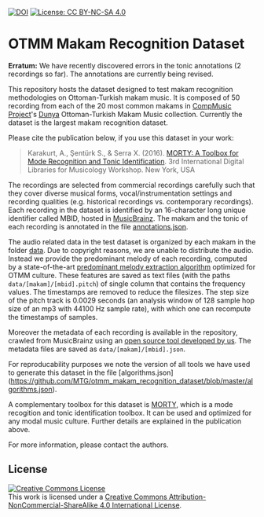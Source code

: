 [![DOI](https://zenodo.org/badge/39132186.svg)](https://zenodo.org/badge/latestdoi/39132186) [![License: CC BY-NC-SA 4.0](https://img.shields.io/badge/License-CC%20BY--NC--SA%204.0-ff69b4.svg)](http://creativecommons.org/licenses/by-nc-sa/4.0/)

# OTMM Makam Recognition Dataset 

**Erratum:** We have recently discovered errors in the tonic annotations (2 recordings so far). The annotations are currently being revised.

This repository hosts the dataset designed to test makam recognition methodologies on Ottoman-Turkish makam music. It is composed of 50 recording from each of the 20 most common makams in [CompMusic Project](http://compmusic.upf.edu/)'s [Dunya](http://dunya.compmusic.upf.edu/) Ottoman-Turkish Makam Music collection. Currently the dataset is the largest makam recognition dataset.

Please cite the publication below, if you use this dataset in your work:

> Karakurt, A., Şentürk S., & Serra X. (2016).  [MORTY: A Toolbox for Mode Recognition and Tonic Identification](http://mtg.upf.edu/node/3538). 3rd International Digital Libraries for Musicology Workshop. New York, USA

The recordings are selected from commercial recordings carefully such that they cover diverse musical forms, vocal/instrumentation settings and recording qualities (e.g. historical recordings vs. contemporary recordings). Each recording in the dataset is identified by an 16-character long unique identifier called MBID, hosted in [MusicBrainz](http://musicbrainz.org). The makam and the tonic of each recording is annotated in the file [annotations.json](https://github.com/MTG/otmm_makam_recognition_dataset/blob/master/annotations.json).

The audio related data in the test dataset is organized by each makam in the folder [data](https://github.com/MTG/otmm_makam_recognition_dataset/blob/master/data). Due to copyright reasons, we are unable to distribute the audio. Instead we provide the predominant melody of each recording, computed by a state-of-the-art [predominant melody extraction algorithm](https://github.com/sertansenturk/predominantmelodymakam/commit/f8b7302bc657f90e2b10a0ffd988902935adc3d6) optimized for OTMM culture. These features are saved as text files (with the paths `data/[makam]/[mbid].pitch`) of single column that contains the frequency values. The timestamps are removed to reduce the filesizes. The step size of the pitch track is 0.0029 seconds (an analysis window of 128 sample hop size of an mp3 with 44100 Hz sample rate), with which one can recompute the timestamps of samples. 

Moreover the metadata of each recording is available in the repository, crawled from MusicBrainz using an [open source tool developed by us](https://github.com/sertansenturk/makammusicbrainz). The metadata files are saved as `data/[makam]/[mbid].json`.

For reproducability purposes we note the version of all tools we have used to generate this dataset in the file [algorithms.json] (https://github.com/MTG/otmm_makam_recognition_dataset/blob/master/algorithms.json).

A complementary toolbox for this dataset is [MORTY](https://github.com/altugkarakurt/morty), which is a mode recogition and tonic identification toolbox. It can be used and optimized for any modal music culture. Further details are explained in the publication above. 

For more information, please contact the authors.

<a name="License"></a>License
--------------------
<a rel="license" href="http://creativecommons.org/licenses/by-nc-sa/4.0/"><img alt="Creative Commons License" style="border-width:0" src="https://i.creativecommons.org/l/by-nc-sa/4.0/88x31.png" /></a><br />This work is licensed under a <a rel="license" href="http://creativecommons.org/licenses/by-nc-sa/4.0/">Creative Commons Attribution-NonCommercial-ShareAlike 4.0 International License</a>.
